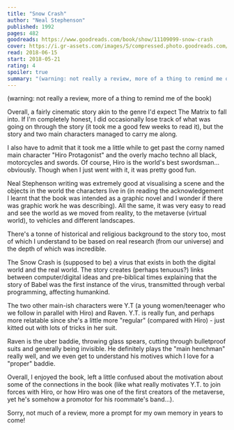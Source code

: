 ```yaml
---
title: "Snow Crash"
author: "Neal Stephenson"
published: 1992
pages: 482
goodreads: https://www.goodreads.com/book/show/11109099-snow-crash
cover: https://i.gr-assets.com/images/S/compressed.photo.goodreads.com/books/1344368247l/11109099._SX98_.jpg
read: 2018-06-15
start: 2018-05-21
rating: 4
spoiler: true
summary: "(warning: not really a review, more of a thing to remind me of the book)"
---
```


(warning: not really a review, more of a thing to remind me of the book)  
  
Overall, a fairly cinematic story akin to the genre I'd expect The Matrix to fall into. If I'm completely honest, I did occasionally lose track of what was going on through the story (it took me a good few weeks to read it), but the story and two main characters managed to carry me along.  
  
I also have to admit that it took me a little while to get past the corny named main character "Hiro Protagonist" and the overly macho techno all black, motorcycles and swords. Of course, Hiro is the world's best swordsman…obviously. Though when I just went with it, it was pretty good fun.  
  
Neal Stephenson writing was extremely good at visualising a scene and the objects in the world the characters live in (in reading the acknowledgement I learnt that the book was intended as a graphic novel and I wonder if there was graphic work he was describing). All the same, it was very easy to read and see the world as we moved from reality, to the metaverse (virtual world), to vehicles and different landscapes.  
  
There's a tonne of historical and religious background to the story too, most of which I understand to be based on real research (from our universe) and the depth of which was incredible.  
  
The Snow Crash is (supposed to be) a virus that exists in both the digital world and the real world. The story creates (perhaps tenuous?) links between computer/digital ideas and pre-biblical times explaining that the story of Babel was the first instance of the virus, transmitted through verbal programming, affecting humankind.  
  
The two other main-ish characters were Y.T (a young women/teenager who we follow in parallel with Hiro) and Raven. Y.T. is really fun, and perhaps more relatable since she's a little more "regular" (compared with Hiro) - just kitted out with lots of tricks in her suit.  
  
Raven is the uber baddie, throwing glass spears, cutting through bulletproof suits and generally being invisible. He definitely plays the "main henchman" really well, and we even get to understand his motives which I love for a "proper" baddie.  
  
Overall, I enjoyed the book, left a little confused about the motivation about some of the connections in the book (like what really motivates Y.T. to join forces with Hiro, or how Hiro was one of the first creators of the metaverse, yet he's somehow a promotor for his roommate's band…).  
  
Sorry, not much of a review, more a prompt for my own memory in years to come!